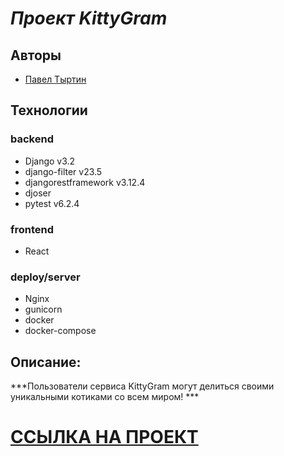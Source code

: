 # *Проект KittyGram*

## Авторы
 - [Павел Тыртин](https://github.com/R1Sen007)

## Технологии
### backend
 - Django v3.2
 - django-filter v23.5
 - djangorestframework v3.12.4
 - djoser
 - pytest v6.2.4
### frontend
 - React
### deploy/server
 - Nginx
 - gunicorn
 - docker
 - docker-compose

## Описание:

***Пользователи сервиса KittyGram могут делиться своими уникальными котиками со всем миром! ***

# [ССЫЛКА НА ПРОЕКТ](https://kittygram-pavel.sytes.net)